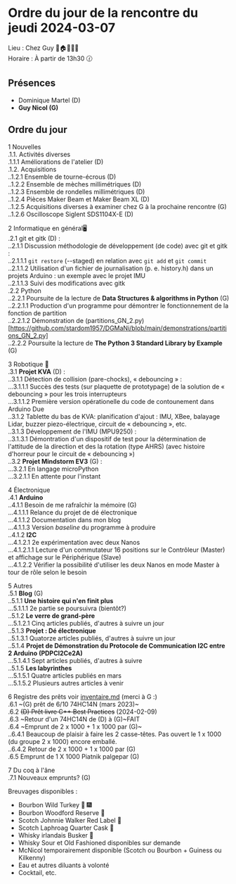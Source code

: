 # Ordre du jour de la rencontre du jeudi 2024-03-07

Lieu :    Chez Guy  🎄🏠🌳🌲🌵    
Horaire : À partir de 13h30 🕜  
## Présences
* Dominique Martel (D)  
* **Guy Nicol (G)**  

## Ordre du jour
1 Nouvelles  
.1.1.  Activités diverses  
.1.1.1 Améliorations de l'atelier (D)  
.1.2.  Acquisitions  
..1.2.1 Ensemble de tourne-écrous (D)  
..1.2.2 Ensemble de mèches millimétriques (D)  
..1.2.3 Ensemble de rondelles millimétriques (D)  
..1.2.4 Pièces Maker Beam et Maker Beam XL (D)  
..1.2.5 Acquisitions diverses à examiner chez G à la prochaine rencontre (G)  
..1.2.6 Oscilloscope Siglent SDS1104X-E (D)  

2 Informatique en général🖥  
.2.1 git et gitk (D) :  
..2.1.1 Discussion méthodologie de développement (de code) avec git et gitk :  
..2.1.1.1 `git restore` (--staged) en relation avec `git add` et `git commit`  
..2.1.1.2 Utilisation d'un fichier de journalisation (p. e. history.h) dans un projets Arduino : un exemple avec le projet IMU  
..2.1.1.3 Suivi des modifications avec gitk  
.2.2 Python  
..2.2.1 Poursuite de la lecture de **Data Structures & algorithms in Python** (G)  
..2.2.1.1 Production d'un programme pour démontrer le fonctionnement de la fonction de partition  
..2.2.1.2 Démonstration de (partitions_GN_2.py)[https://github.com/stardom1957/DGMaNi/blob/main/demonstrations/partitions_GN_2.py]  
..2.2.2 Poursuite la lecture de **The Python 3 Standard Library by Example** (G)  

3 Robotique 🤖  
.3.1 **Projet KVA** (D) :   
..3.1.1 Détection de collision (pare-chocks), « debouncing » :  
...3.1.1.1 Succès des tests (sur plaquette de prototypage) de la solution de « debouncing » pour les trois interrupteurs   
...3.1.1.2 Première version opérationelle du code de contounement dans Arduino Due  
..3.1.2 Tablette du bas de KVA: planification d'ajout : IMU, XBee, balayage Lidar, buzzer piezo-électrique, circuit de « debouncing », etc.  
..3.1.3 Développement de l'IMU (MPU9250) :  
..3.1.3.1 Démontration d'un dispositif de test pour la détermination de l'attitude de la direction et des la rotation (type AHRS) (avec histoire d'horreur pour le circuit de « debouncing »)  
..3.2 **Projet Mindstorm EV3** (G) :  
...3.2.1 En langage microPython  
...3.2.1.1 En attente pour l'instant  

4 Électronique  
.4.1 **Arduino**  
..4.1.1 Besoin de me rafraîchir la mémoire (G)  
...4.1.1.1 Relance du projet de dé électronique  
...4.1.1.2 Documentation dans mon blog  
...4.1.1.3 Version *baseline* du programme à produire  
..4.1.2 **I2C**  
...4.1.2.1 2e expérimentation avec deux Nanos  
...4.1.2.1.1 Lecture d'un commutateur 16 positions sur le Contrôleur (Master) et affichage sur le Périphérique (Slave)  
...4.1.2.2 Vérifier la possibilité d'utiliser les deux Nanos en mode Master à tour de rôle selon le besoin  

5 Autres  
.5.1 **Blog** (G)  
..5.1.1 **Une histoire qui n'en finit plus**  
...5.1.1.1 2e partie se poursuivra (bientôt?)  
..5.1.2 **Le verre de grand-père**  
...5.1.2.1 Cinq articles publiés, d'autres à suivre un jour  
..5.1.3 **Projet : Dé électronique**  
..5.1.3.1 Quatorze articles publiés, d'autres à suivre un jour  
..5.1.4 **Projet de Démonstration du Protocole de Communication I2C entre 2 Arduino (PDPCI2Ce2A)**  
...5.1.4.1 Sept articles publiés, d'autres à suivre  
..5.1.5 **Les labyrinthes**  
...5.1.5.1 Quatre articles publiés en mars  
...5.1.5.2 Plusieurs autres articles à venir  

6 Registre des prêts voir [inventaire.md](./inventaire.md) (merci à G :)   
.6.1 ~(G) prêt de 6/10 74HC14N  (mars 2023)~  
.6.2 ~~(D) Prêt livre C++ Best Practices~~ (2024-02-09)  
.6.3 ~Retour d'un 74HC14N de (D) à (G)~FAIT  
.6.4 ~Emprunt de 2 x 1000 + 1 x 1000 par (G)~  
..6.4.1 Beaucoup de plaisir à faire les 2 casse-têtes. Pas ouvert le 1 x 1000 (du groupe 2 x 1000) encore emballé.  
..6.4.2 Retour de 2 x 1000 + 1 x 1000 par (G)  
.6.5 Emprunt de 1 X 1000 Piatnik palgepar (G)  

7 Du coq à l'âne  
.7.1 Nouveaux emprunts? (G)   

Breuvages disponibles :
  * Bourbon Wild Turkey 🥃 🎆  
  * Bourbon Woodford Reserve 🥃  
  * Scotch Johnnie Walker Red Label 🥃
  * Scotch Laphroag Quarter Cask 🥃
  * Whisky irlandais Busker 🥃  
  * Whisky Sour et Old Fashioned disponibles sur demande
  * McNicol temporairement disponible (Scotch ou Bourbon + Guiness ou Kilkenny)
  * Eau et autres diluants à volonté
  * Cocktail, etc.
